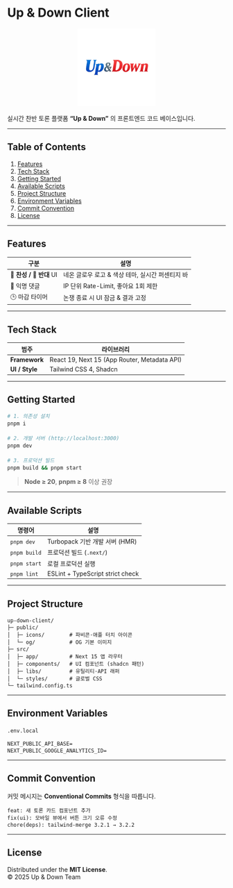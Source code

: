 # Up & Down Client

<p align="center">
  <img src="public/images/logo.webp" alt="Up & Down logo" width="180" />
</p>

실시간 찬반 토론 플랫폼 **“Up & Down”** 의 프론트엔드 코드 베이스입니다.

---

## Table of Contents

1. [Features](#features)
2. [Tech Stack](#tech-stack)
3. [Getting Started](#getting-started)
4. [Available Scripts](#available-scripts)
5. [Project Structure](#project-structure)
6. [Environment Variables](#environment-variables)
7. [Commit Convention](#commit-convention)
8. [License](#license)

---

## Features <a id="features"></a>

| 구분                     | 설명                                             |
| ------------------------ | ------------------------------------------------ |
| 🔵 **찬성 / 🔴 반대** UI | 네온 글로우 로고 & 색상 테마, 실시간 퍼센티지 바 |
| 💬 익명 댓글             | IP 단위 Rate-Limit, 좋아요 1회 제한              |
| 🕒 마감 타이머           | 논쟁 종료 시 UI 잠금 & 결과 고정                 |

---

## Tech Stack <a id="tech-stack"></a>

| 범주           | 라이브러리                                   |
| -------------- | -------------------------------------------- |
| **Framework**  | React 19, Next 15 (App Router, Metadata API) |
| **UI / Style** | Tailwind CSS 4, Shadcn                       |

---

## Getting Started <a id="getting-started"></a>

```bash
# 1. 의존성 설치
pnpm i

# 2. 개발 서버 (http://localhost:3000)
pnpm dev

# 3. 프로덕션 빌드
pnpm build && pnpm start
```

> **Node ≥ 20**, **pnpm ≥ 8** 이상 권장

---

## Available Scripts <a id="available-scripts"></a>

| 명령어       | 설명                             |
| ------------ | -------------------------------- |
| `pnpm dev`   | Turbopack 기반 개발 서버 (HMR)   |
| `pnpm build` | 프로덕션 빌드 (`.next/`)         |
| `pnpm start` | 로컬 프로덕션 실행               |
| `pnpm lint`  | ESLint + TypeScript strict check |

---

## Project Structure <a id="project-structure"></a>

```
up-down-client/
├─ public/
│  ├─ icons/        # 파비콘·애플 터치 아이콘
│  └─ og/           # OG 기본 이미지
├─ src/
│  ├─ app/          # Next 15 앱 라우터
│  ├─ components/   # UI 컴포넌트 (shadcn 패턴)
│  ├─ libs/         # 유틸리티·API 래퍼
│  └─ styles/       # 글로벌 CSS
└─ tailwind.config.ts
```

---

## Environment Variables <a id="environment-variables"></a>

`.env.local`

```env
NEXT_PUBLIC_API_BASE=
NEXT_PUBLIC_GOOGLE_ANALYTICS_ID=
```

---

## Commit Convention <a id="commit-convention"></a>

커밋 메시지는 **Conventional Commits** 형식을 따릅니다.

```
feat: 새 토론 카드 컴포넌트 추가
fix(ui): 모바일 뷰에서 버튼 크기 오류 수정
chore(deps): tailwind-merge 3.2.1 → 3.2.2
```

---

## License <a id="license"></a>

Distributed under the **MIT License**.  
© 2025 Up & Down Team
